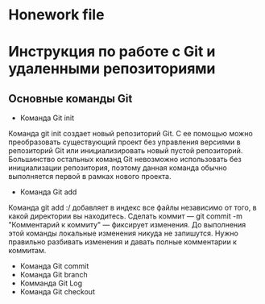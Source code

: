 # Honework file

# Инструкция по работе с Git  и удаленными репозиториями

##  Основные команды Git

* Команда Git init

Команда git init создает новый репозиторий Git. С ее помощью можно преобразовать существующий проект без управления версиями в репозиторий Git или инициализировать новый пустой репозиторий. Большинство остальных команд Git невозможно использовать без инициализации репозитория, поэтому данная команда обычно выполняется первой в рамках нового проекта.


* Команда Git add

Команда git add :/ добавляет в индекс все файлы независимо от того, в какой директории вы находитесь.
Сделать коммит — git commit -m "Комментарий к коммиту" — фиксирует изменения. До выполнения этой команды локальные изменения никуда не запишутся.
Нужно правильно разбивать изменения и давать полные комментарии к коммитам.

* Команда Git commit
* Команда Git branch
* Комманда Git Log
* Команда Git checkout



